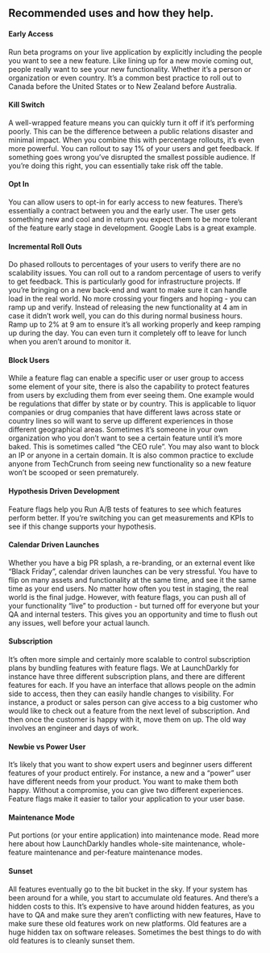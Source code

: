 ## Recommended uses and how they help.
#### Early Access
Run beta programs on your live application by explicitly including the people you want to see a new feature. Like lining up for a new movie coming out, people really want to see your new functionality. Whether it’s a person or organization or even country. It’s a common best practice to roll out to Canada before the United States or to New Zealand before Australia.

#### Kill Switch
A well-wrapped feature means you can quickly turn it off if it’s performing poorly. This can be the difference between a public relations disaster and minimal impact. When you combine this with percentage rollouts, it’s even more powerful. You can rollout to say 1% of your users and get feedback. If something goes wrong you’ve disrupted the smallest possible audience. If you’re doing this right, you can essentially take risk off the table.

#### Opt In
You can allow users to opt-in for early access to new features. There’s essentially a contract between you and the early user. The user gets something new and cool and in return you expect them to be more tolerant of the feature early stage in development. Google Labs is a great example.

#### Incremental Roll Outs
Do phased rollouts to percentages of your users to verify there are no scalability issues. You can roll out to a random percentage of users to verify to get feedback. This is particularly good for infrastructure projects. If you’re bringing on a new back-end and want to make sure it can handle load in the real world. No more crossing your fingers and hoping - you can ramp up and verify. Instead of releasing the new functionality at 4 am in case it didn’t work well, you can do this during normal business hours. Ramp up to 2% at 9 am to ensure it’s all working properly and keep ramping up during the day. You can even turn it completely off to leave for lunch when you aren’t around to monitor it.

#### Block Users
While a feature flag can enable a specific user or user group to access some element of your site, there is also the capability to protect features from users by excluding them from ever seeing them. One example would be regulations that differ by state or by country. This is applicable to liquor companies or drug companies that have different laws across state or country lines so will want to serve up different experiences in those different geographical areas. Sometimes it’s someone in your own organization who you don’t want to see a certain feature until it’s more baked. This is sometimes called “the CEO rule”. You may also want to block an IP or anyone in a certain domain. It is also common practice to exclude anyone from TechCrunch from seeing new functionality so a new feature won’t be scooped or seen prematurely.

#### Hypothesis Driven Development
Feature flags help you Run A/B tests of features to see which features perform better. If you’re switching you can get measurements and KPIs to see if this change supports your hypothesis.

#### Calendar Driven Launches
Whether you have a big PR splash, a re-branding, or an external event like “Black Friday”, calendar driven launches can be very stressful. You have to flip on many assets and functionality at the same time, and see it the same time as your end users. No matter how often you test in staging, the real world is the final judge. However, with feature flags, you can push all of your functionality “live” to production - but turned off for everyone but your QA and internal testers. This gives you an opportunity and time to flush out any issues, well before your actual launch.

#### Subscription
It’s often more simple and certainly more scalable to control subscription plans by bundling features with feature flags. We at LaunchDarkly for instance have three different subscription plans, and there are different features for each. If you have an interface that allows people on the admin side to access, then they can easily handle changes to visibility. For instance, a product or sales person can give access to a big customer who would like to check out a feature from the next level of subscription. And then once the customer is happy with it, move them on up. The old way involves an engineer and days of work.

#### Newbie vs Power User
It’s likely that you want to show expert users and beginner users different features of your product entirely. For instance, a new and a “power” user have different needs from your product. You want to make them both happy. Without a compromise, you can give two different experiences. Feature flags make it easier to tailor your application to your user base.

#### Maintenance Mode
Put portions (or your entire application) into maintenance mode. Read more here about how LaunchDarkly handles whole-site maintenance, whole-feature maintenance and per-feature maintenance modes.

#### Sunset
All features eventually go to the bit bucket in the sky. If your system has been around for a while, you start to accumulate old features. And there’s a hidden costs to this. It’s expensive to have around hidden features, as you have to QA and make sure they aren’t conflicting with new features, Have to make sure these old features work on new platforms. Old features are a huge hidden tax on software releases. Sometimes the best things to do with old features is to cleanly sunset them.
